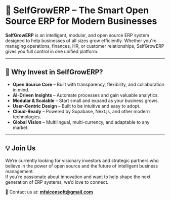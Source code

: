 # 🌱 SelfGrowERP – The Smart Open Source ERP for Modern Businesses

**SelfGrowERP** is an intelligent, modular, and open source ERP system designed to help businesses of all sizes grow efficiently. Whether you're managing operations, finances, HR, or customer relationships, SelfGrowERP gives you full control in one unified platform.

---

## 🚀 Why Invest in SelfGrowERP?

- **Open Source Core** – Built with transparency, flexibility, and collaboration in mind.
- **AI-Driven Insights** – Automate processes and gain valuable analytics.
- **Modular & Scalable** – Start small and expand as your business grows.
- **User-Centric Design** – Built to be intuitive and easy to adopt.
- **Cloud-Ready** – Powered by Supabase, Next.js, and other modern technologies.
- **Global Vision** – Multilingual, multi-currency, and adaptable to any market.

---

## 💡 Join Us

We’re currently looking for visionary investors and strategic partners who believe in the power of open source and the future of intelligent business management.  
If you’re passionate about innovation and want to help shape the next generation of ERP systems, we’d love to connect.

📩 Contact us at: **mfalconsoft@gmail.com**

